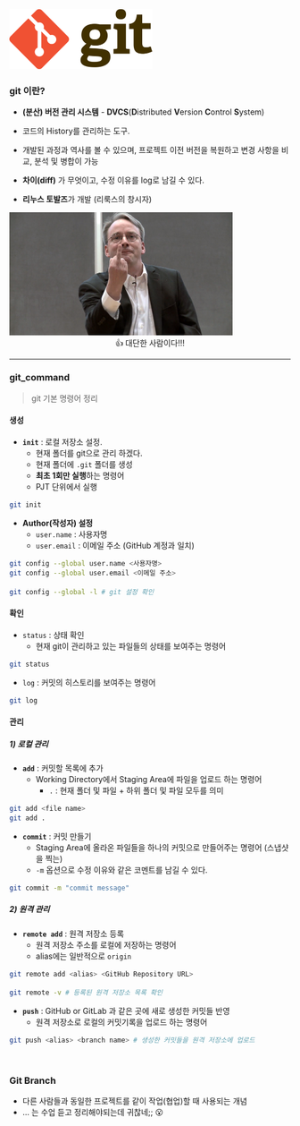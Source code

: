 <img src="git.assets/1200px-Git-logo.svg.png" alt="초보자를 위한 깃(Git) 사용법 · Yoon&#39;s devlog" style="zoom:25%;" />



### git 이란?

- **(분산) 버전 관리 시스템** - **DVCS**(**D**istributed **V**ersion **C**ontrol **S**ystem)
- 코드의 History를 관리하는 도구.
- 개발된 과정과 역사를 볼 수 있으며, 프로젝트 이전 버전을 복원하고 변경 사항을 비교, 분석 및 병합이 가능
- **차이(diff)** 가 무엇이고, 수정 이유를 log로 남길 수 있다.



- **리누스 토발즈**가 개발 (리룩스의 창시자)

<img src="git.assets/R800x0" alt="리누스 토발즈(Linus Torvalds)와 Open Source 진영 ... 그리고, 욕" style="zoom: 50%;" />

<center>👍 대단한 사람이다!!!</center>

***



### git_command

> git 기본 명령어 정리



#### 생성

- **`init`** : 로컬 저장소 설정.
  - 현재 폴더를 git으로 관리 하겠다.
  - 현재 폴더에 `.git` 폴더를 생성
  - **최초 1회만 실행**하는 명령어
  - PJT 단위에서 실행

```bash
git init
```



- **Author(작성자) 설정**
  - `user.name` : 사용자명
  - `user.email` : 이메일 주소 (GitHub 계정과 일치)

```bash
git config --global user.name <사용자명>
git config --global user.email <이메일 주소>

git config --global -l # git 설정 확인
```



#### 확인

- `status` : 상태 확인
  - 현재 git이 관리하고 있는 파일들의 상태를 보여주는 명령어

```bash
git status
```



- `log` : 커밋의 히스토리를 보여주는 명령어

```bash
git log
```



#### 관리

##### 1) 로컬 관리

- **`add`** : 커밋할 목록에 추가
  - Working Directory에서 Staging Area에 파일을 업로드 하는 명령어
    - `.` : 현재 폴더 및 파일 +  하위 폴더 및 파일 모두를 의미

```bash
git add <file name>
git add .
```



- **`commit`** : 커밋 만들기
  - Staging Area에 올라온 파일들을 하나의 커밋으로 만들어주는 명령어 (스냅샷을 찍는)
  - `-m` 옵션으로 수정 이유와 같은 코멘트를 남길 수 있다.

```bash
git commit -m "commit message"
```



##### 2) 원격 관리

- **`remote add`** : 원격 저장소 등록
  - 원격 저장소 주소를 로컬에 저장하는 명령어
  - alias에는 일반적으로 `origin`

```bash
git remote add <alias> <GitHub Repository URL>

git remote -v # 등록된 원격 저장소 목록 확인
```



- **`push`** : GitHub or GitLab 과 같은 곳에 새로 생성한 커밋들 반영
  - 원격 저장소로 로컬의 커밋기록을 업로드 하는 명령어

```bash
git push <alias> <branch name> # 생성한 커밋들을 원격 저장소에 업로드
```

<br>

### Git Branch

- 다른 사람들과 동일한 프로젝트를 같이 작업(협업)할 때 사용되는 개념
- ... 는 수업 듣고 정리해야되는데 귀찮네;; 😮

